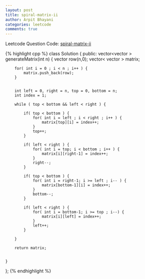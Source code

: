 ```yaml
---
layout: post
title: spiral-matrix-ii
author: Arpit Bhayani
categories: leetcode
comments: true
---
```


Leetcode Question Code: [spiral-matrix-ii](https://leetcode.com/problems/spiral-matrix-ii/)

{% highlight cpp %}
class Solution {
public:
    vector<vector<int> > generateMatrix(int n) {
        vector<int> row(n,0);
        vector< vector<int> > matrix;
        
        for( int i = 0 ; i < n ; i++ ) {
            matrix.push_back(row);
        }
        
        
        int left = 0, right = n, top = 0, bottom = n;
        int index = 1;
        
        while ( top < bottom && left < right ) {
            
            if( top < bottom ) {
                for( int i = left ; i < right ; i++ ) {
                    matrix[top][i] = index++;
                }
                top++;
            }
            
            if( left < right ) {
                for( int i = top; i < bottom ; i++ ) {
                    matrix[i][right-1] = index++;
                }
                right--;
            }
            
            if( top < bottom ) {
                for( int i = right-1; i >= left ; i-- ) {
                    matrix[bottom-1][i] = index++;
                }
                bottom--;
            }
            
            if( left < right ) {
                for( int i = bottom-1; i >= top ; i--) {
                    matrix[i][left] = index++;
                }
                left++;
            }
            
        }
        
        return matrix;
        
        
    }
};
{% endhighlight %}